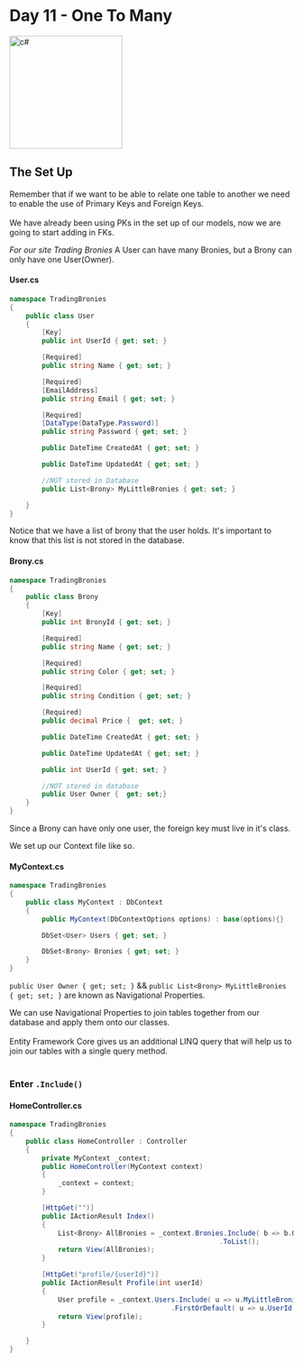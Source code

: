 # Day 11 - One To Many

<img src="https://upload.wikimedia.org/wikipedia/commons/thumb/7/7a/C_Sharp_logo.svg/800px-C_Sharp_logo.svg.png" alt="c#" width="200px" />

## The Set Up

Remember that if we want to be able to relate one table to another we need to enable the use of Primary Keys and Foreign Keys.<br>
<br>
We have already been using PKs in the set up of our models, now we are going to start adding in FKs.

*For our site Trading Bronies*
A User can have many Bronies, but a Brony can only have one User(Owner).

#### User.cs
```cs
namespace TradingBronies
{
    public class User
    {
        [Key]
        public int UserId { get; set; }

        [Required]
        public string Name { get; set; }

        [Required]
        [EmailAddress]
        public string Email { get; set; }

        [Required]
        [DataType(DataType.Password)]
        public string Password { get; set; }

        public DateTime CreatedAt { get; set; }

        public DateTime UpdatedAt { get; set; }

        //NOT stored in Database
        public List<Brony> MyLittleBronies { get; set; }

    }
}
```
Notice that we have a list of brony that the user holds.  It's important to know that this list is not stored in the database.

#### Brony.cs
```cs
namespace TradingBronies
{
    public class Brony
    {
        [Key]
        public int BronyId { get; set; }

        [Required]
        public string Name { get; set; }

        [Required]
        public string Color { get; set; }

        [Required]
        public string Condition { get; set; }

        [Required]
        public decimal Price {  get; set; }

        public DateTime CreatedAt { get; set; }

        public DateTime UpdatedAt { get; set; }

        public int UserId { get; set; }

        //NOT stored in database
        public User Owner {  get; set;}
    }
}
```
Since a Brony can have only one user, the foreign key must live in it's class.<br>

We set up our Context file like so.

#### MyContext.cs

```cs
namespace TradingBronies
{
    public class MyContext : DbContext
    {
        public MyContext(DbContextOptions options) : base(options){}

        DbSet<User> Users { get; set; }

        DbSet<Brony> Bronies { get; set; }
    }
}
```

`public User Owner { get; set; }` && `public List<Brony> MyLittleBronies { get; set; }` are known as Navigational Properties.

We can use Navigational Properties to join tables together from our database and apply them onto our classes.<br>
<br>
Entity Framework Core gives us an additional LINQ query that will help us to join our tables with a single query method.<br>
<br>

### Enter `.Include()` 

#### HomeController.cs

```cs
namespace TradingBronies
{
    public class HomeController : Controller
    {
        private MyContext _context;
        public HomeController(MyContext context)
        {
            _context = context;
        } 

        [HttpGet("")]
        public IActionResult Index()
        {
            List<Brony> AllBronies = _context.Bronies.Include( b => b.Owner )
                                                    .ToList();
            return View(AllBronies);
        }

        [HttpGet("profile/{userId}")]
        public IActionResult Profile(int userId)
        {
            User profile = _context.Users.Include( u => u.MyLittleBronies )
                                        .FirstOrDefault( u => u.UserId == userId );
            return View(profile);
        }

    }
}
```